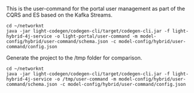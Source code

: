 This is the user-command for the portal user management as part of the CQRS and ES based on the Kafka Streams.

```
cd ~/networknt
java -jar light-codegen/codegen-cli/target/codegen-cli.jar -f light-hybrid-4j-service -o light-portal/user-command -m model-config/hybrid/user-command/schema.json -c model-config/hybrid/user-command/config.json
```

Generate the project to the /tmp folder for comparison. 

```
cd ~/networknt
java -jar light-codegen/codegen-cli/target/codegen-cli.jar -f light-hybrid-4j-service -o /tmp/user-command -m model-config/hybrid/user-command/schema.json -c model-config/hybrid/user-command/config.json
```
